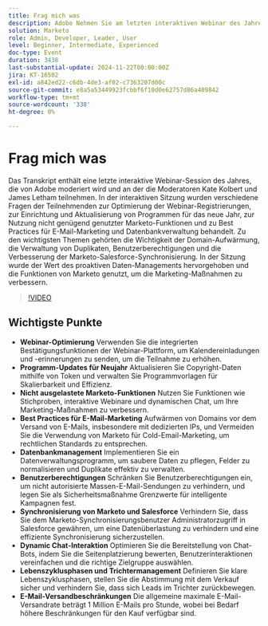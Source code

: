 ```yaml
---
title: Frag mich was
description: Adobe Nehmen Sie am letzten interaktiven Webinar des Jahres mit Kate Kolbert und James Letham teil, in dem es um Webinar-Optimierung, Programmaktualisierungen, nicht genutzte Marketo-Funktionen, Best Practices für das E-Mail-Marketing, Datenbankverwaltung, Benutzerberechtigungen, Marketo-Salesforce-Synchronisierung, dynamische Chat-Interaktion und Lebenszyklusphasen geht.
solution: Marketo
role: Admin, Developer, Leader, User
level: Beginner, Intermediate, Experienced
doc-type: Event
duration: 3438
last-substantial-update: 2024-11-22T00:00:00Z
jira: KT-16502
exl-id: a842ed22-c6db-4de3-af02-c7363207d00c
source-git-commit: e8a5a53449923fcbbf6f10d0e62757d86a409842
workflow-type: tm+mt
source-wordcount: '338'
ht-degree: 0%

---
```


# Frag mich was

Das Transkript enthält eine letzte interaktive Webinar-Session des Jahres, die von Adobe moderiert wird und an der die Moderatoren Kate Kolbert und James Letham teilnehmen. In der interaktiven Sitzung wurden verschiedene Fragen der Teilnehmenden zur Optimierung der Webinar-Registrierungen, zur Einrichtung und Aktualisierung von Programmen für das neue Jahr, zur Nutzung nicht genügend genutzter Marketo-Funktionen und zu Best Practices für E-Mail-Marketing und Datenbankverwaltung behandelt. Zu den wichtigsten Themen gehörten die Wichtigkeit der Domain-Aufwärmung, die Verwaltung von Duplikaten, Benutzerberechtigungen und die Verbesserung der Marketo-Salesforce-Synchronisierung. In der Sitzung wurde der Wert des proaktiven Daten-Managements hervorgehoben und die Funktionen von Marketo genutzt, um die Marketing-Maßnahmen zu verbessern.

>[!VIDEO](https://video.tv.adobe.com/v/3438195/?learn=on&enablevpops)

## Wichtigste Punkte

* **Webinar-Optimierung** Verwenden Sie die integrierten Bestätigungsfunktionen der Webinar-Plattform, um Kalendereinladungen und -erinnerungen zu senden, um die Teilnahme zu erhöhen.
* **Programm-Updates für Neujahr** Aktualisieren Sie Copyright-Daten mithilfe von Token und verwalten Sie Programmvorlagen für Skalierbarkeit und Effizienz.
* **Nicht ausgelastete Marketo-Funktionen** Nutzen Sie Funktionen wie Stichproben, interaktive Webinare und dynamischen Chat, um Ihre Marketing-Maßnahmen zu verbessern.
* **Best Practices für E-Mail-Marketing** Aufwärmen von Domains vor dem Versand von E-Mails, insbesondere mit dedizierten IPs, und Vermeiden Sie die Verwendung von Marketo für Cold-Email-Marketing, um rechtlichen Standards zu entsprechen.
* **Datenbankmanagement** Implementieren Sie ein Datenverwaltungsprogramm, um saubere Daten zu pflegen, Felder zu normalisieren und Duplikate effektiv zu verwalten.
* **Benutzerberechtigungen** Schränken Sie Benutzerberechtigungen ein, um nicht autorisierte Massen-E-Mail-Sendungen zu verhindern, und legen Sie als Sicherheitsmaßnahme Grenzwerte für intelligente Kampagnen fest.
* **Synchronisierung von Marketo und Salesforce** Verhindern Sie, dass Sie dem Marketo-Synchronisierungsbenutzer Administratorzugriff in Salesforce gewähren, um eine Datenüberlastung zu verhindern und eine effiziente Synchronisierung sicherzustellen.
* **Dynamic Chat-Interaktion** Optimieren Sie die Bereitstellung von Chat-Bots, indem Sie die Seitenplatzierung bewerten, Benutzerinteraktionen vereinfachen und die richtige Zielgruppe auswählen.
* **Lebenszyklusphasen und Trichtermanagement** Definieren Sie klare Lebenszyklusphasen, stellen Sie die Abstimmung mit dem Verkauf sicher und verhindern Sie, dass sich Leads im Trichter zurückbewegen.
* **E-Mail-Versandbeschränkungen** Die allgemeine maximale E-Mail-Versandrate beträgt 1 Million E-Mails pro Stunde, wobei bei Bedarf höhere Beschränkungen für den Kauf verfügbar sind.
